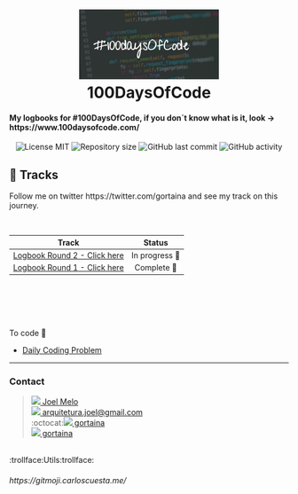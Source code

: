 <h1 align="center">
    <img alt="100DaysOfCode" src="./img/wrc2zgh1lfb1tg3det4u.jpg"  width="50%" heigth="50%"/>
    <br>
    100DaysOfCode
</h1>
<h4 align="left">
My logbooks for #100DaysOfCode, if you don´t know what is it, look -> https://www.100daysofcode.com/
</h4>
<p align="center"> 
   <img src="https://img.shields.io/badge/License-MIT-blue.svg" alt="License MIT"> 
   <img alt="Repository size" src="https://img.shields.io/github/repo-size/gortaina/100DaysOfCode.svg">
   <img alt="GitHub last commit" src="https://img.shields.io/github/last-commit/gortaina/100DaysOfCode?color=blue">
   <img alt="GitHub activity" src="https://img.shields.io/github/commit-activity/m/gortaina/100DaysOfCode">
</p>

## :rocket: Tracks

<p>
Follow me on twitter  https://twitter.com/gortaina and see my track on this journey.
</p>
<br>

| Track           | Status      | 
| :--------------: |:-----------:|
|[Logbook Round 2 - Click here](https://github.com/gortaina/100DaysOfCode/blob/master/100DaysOfCode_Round2.md) | In progress :construction: | 
|[Logbook Round 1 - Click here](https://github.com/gortaina/100DaysOfCode/blob/master/100DaysOfCode_Round1.md) | Complete :bookmark:|


<br>
<br>
<br>
<br>



To code :construction_worker:
* [Daily Coding Problem](https://github.com/gortaina/100DaysOfCode/blob/master/Daily_Coding_Problem_2020.md)

___
### Contact
>[<img src="https://imageog.flaticon.com/icons/png/128/124/124011.png?size=16x16f&pad=10,10,10,10&ext=png"/>  Joel Melo](https://www.linkedin.com/in/joeldemelo/)<br>
>[<img src="https://imageog.flaticon.com/icons/png/128/281/281769.png?size=16x16f&pad=10,10,10,10&ext=png"/>   arquitetura.joel@gmail.com](mailto:arquitetura.joel@gmail.com)<br>
>:octocat:[<img src="https://imageog.flaticon.com/icons/png/512/25/25231.png?size=16x16f&pad=10,10,10,10&ext=png&bg=FFFFFFFF"/>  gortaina](https://github.com/gortaina)<br>
>[<img src="https://imageog.flaticon.com/icons/png/512/220/220233.png?size=16x16f&pad=10,10,10,10&ext=png&bg=FFFFFFFF"/>  gortaina](https://twitter.com/gortaina)

<br>
:trollface:Utils:trollface:
<h6>https://gitmoji.carloscuesta.me/</h6>

